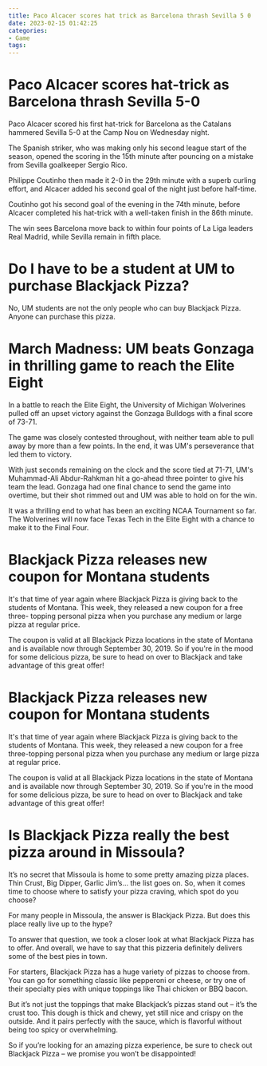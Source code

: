 ```yaml
---
title: Paco Alcacer scores hat trick as Barcelona thrash Sevilla 5 0
date: 2023-02-15 01:42:25
categories:
- Game
tags:
---
```



#  Paco Alcacer scores hat-trick as Barcelona thrash Sevilla 5-0

Paco Alcacer scored his first hat-trick for Barcelona as the Catalans hammered Sevilla 5-0 at the Camp Nou on Wednesday night.

The Spanish striker, who was making only his second league start of the season, opened the scoring in the 15th minute after pouncing on a mistake from Sevilla goalkeeper Sergio Rico.

Philippe Coutinho then made it 2-0 in the 29th minute with a superb curling effort, and Alcacer added his second goal of the night just before half-time.

Coutinho got his second goal of the evening in the 74th minute, before Alcacer completed his hat-trick with a well-taken finish in the 86th minute.

The win sees Barcelona move back to within four points of La Liga leaders Real Madrid, while Sevilla remain in fifth place.

#  Do I have to be a student at UM to purchase Blackjack Pizza?

No, UM students are not the only people who can buy Blackjack Pizza. Anyone can purchase this pizza.

#  March Madness: UM beats Gonzaga in thrilling game to reach the Elite Eight

In a battle to reach the Elite Eight, the University of Michigan Wolverines pulled off an upset victory against the Gonzaga Bulldogs with a final score of 73-71.

The game was closely contested throughout, with neither team able to pull away by more than a few points. In the end, it was UM's perseverance that led them to victory.

With just seconds remaining on the clock and the score tied at 71-71, UM's Muhammad-Ali Abdur-Rahkman hit a go-ahead three pointer to give his team the lead. Gonzaga had one final chance to send the game into overtime, but their shot rimmed out and UM was able to hold on for the win.

It was a thrilling end to what has been an exciting NCAA Tournament so far. The Wolverines will now face Texas Tech in the Elite Eight with a chance to make it to the Final Four.

#  Blackjack Pizza releases new coupon for Montana students

It's that time of year again where Blackjack Pizza is giving back to the students of Montana. This week, they released a new coupon for a free three- topping personal pizza when you purchase any medium or large pizza at regular price.

The coupon is valid at all Blackjack Pizza locations in the state of Montana and is available now through September 30, 2019. So if you're in the mood for some delicious pizza, be sure to head on over to Blackjack and take advantage of this great offer!

# Blackjack Pizza releases new coupon for Montana students

It's that time of year again where Blackjack Pizza is giving back to the students of Montana. This week, they released a new coupon for a free three-topping personal pizza when you purchase any medium or large pizza at regular price.

The coupon is valid at all Blackjack Pizza locations in the state of Montana and is available now through September 30, 2019. So if you're in the mood for some delicious pizza, be sure to head on over to Blackjack and take advantage of this great offer!

#  Is Blackjack Pizza really the best pizza around in Missoula?

It’s no secret that Missoula is home to some pretty amazing pizza places. Thin Crust, Big Dipper, Garlic Jim’s… the list goes on. So, when it comes time to choose where to satisfy your pizza craving, which spot do you choose?

For many people in Missoula, the answer is Blackjack Pizza. But does this place really live up to the hype?

To answer that question, we took a closer look at what Blackjack Pizza has to offer. And overall, we have to say that this pizzeria definitely delivers some of the best pies in town.

For starters, Blackjack Pizza has a huge variety of pizzas to choose from. You can go for something classic like pepperoni or cheese, or try one of their specialty pies with unique toppings like Thai chicken or BBQ bacon.

But it’s not just the toppings that make Blackjack’s pizzas stand out – it’s the crust too. This dough is thick and chewy, yet still nice and crispy on the outside. And it pairs perfectly with the sauce, which is flavorful without being too spicy or overwhelming.

So if you’re looking for an amazing pizza experience, be sure to check out Blackjack Pizza – we promise you won’t be disappointed!